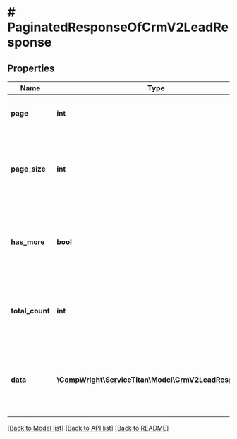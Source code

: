 # # PaginatedResponseOfCrmV2LeadResponse

## Properties

Name | Type | Description | Notes
------------ | ------------- | ------------- | -------------
**page** | **int** | From which page this output has started |
**page_size** | **int** | Page size for this query (i.e. how many records were requested to return) |
**has_more** | **bool** | True if there are more records in the query than returned in this result |
**total_count** | **int** | Total count of records for this query (can optionally be populated) | [optional]
**data** | [**\CompWright\ServiceTitan\Model\CrmV2LeadResponse[]**](CrmV2LeadResponse.md) | The collection of result items, will never have more than PageSize items |

[[Back to Model list]](../../README.md#models) [[Back to API list]](../../README.md#endpoints) [[Back to README]](../../README.md)
